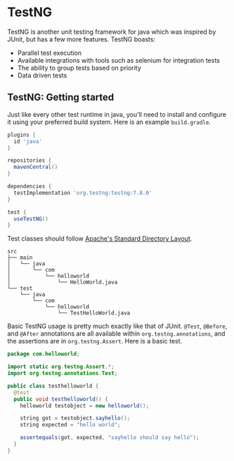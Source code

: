 # TestNG

TestNG is another unit testing framework for java which was inspired by JUnit, but has a few more features.
TestNG boasts:
* Parallel test execution
* Available integrations with tools such as selenium for integration tests
* The ability to group tests based on priority
* Data driven tests

## TestNG: Getting started

Just like every other test runtime in java, you'll need to install and configure it using your preferred build system. Here is
an example `build.gradle`.
```groovy
plugins {
  id 'java'
}

repositories {
  mavenCentral()
}

dependencies {
  testImplementation 'org.testng:testng:7.8.0'
}

test {
  useTestNG()
}
```

Test classes should follow [Apache's Standard Directory Layout](https://maven.apache.org/guides/introduction/introduction-to-the-standard-directory-layout.html).
```console
src
├── main
│   └── java
│       └── com
│           └── helloworld
│               └── HelloWorld.java
└── test
    └── java
        └── com
            └── helloworld
                └── TestHelloWorld.java
```

Basic TestNG usage is pretty much exactly like that of JUnit. `@Test`, `@Before`, and `@After` annotations are all available within
`org.testng.annotations`, and the assertions are in `org.testng.Assert`. Here is a basic test.
```java
package com.helloworld;

import static org.testng.Assert.*;
import org.testng.annotations.Test;

public class testhelloworld {
  @test
  public void testhelloworld() {
    helloworld testobject = new helloworld();

    string got = testobject.sayhello();
    string expected = "hello world";

    assertequals(got, expected, "sayhello should say hello");
  }
}
```
